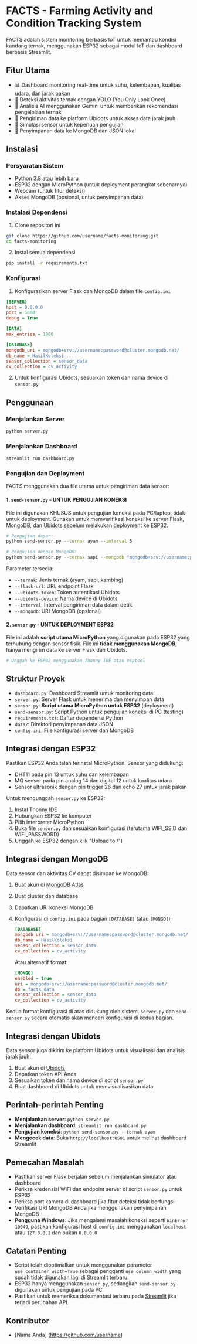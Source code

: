 # FACTS - Farming Activity and Condition Tracking System

FACTS adalah sistem monitoring berbasis IoT untuk memantau kondisi kandang ternak, menggunakan ESP32 sebagai modul IoT dan dashboard berbasis Streamlit.

## Fitur Utama

- 📊 Dashboard monitoring real-time untuk suhu, kelembapan, kualitas udara, dan jarak pakan
- 🎥 Deteksi aktivitas ternak dengan YOLO (You Only Look Once)
- 🤖 Analisis AI menggunakan Gemini untuk memberikan rekomendasi pengelolaan ternak
- 📱 Pengiriman data ke platform Ubidots untuk akses data jarak jauh
- 🔄 Simulasi sensor untuk keperluan pengujian
- 💾 Penyimpanan data ke MongoDB dan JSON lokal

## Instalasi

### Persyaratan Sistem

- Python 3.8 atau lebih baru
- ESP32 dengan MicroPython (untuk deployment perangkat sebenarnya)
- Webcam (untuk fitur deteksi)
- Akses MongoDB (opsional, untuk penyimpanan data)

### Instalasi Dependensi

1. Clone repositori ini
```bash
git clone https://github.com/username/facts-monitoring.git
cd facts-monitoring
```

2. Instal semua dependensi
```bash
pip install -r requirements.txt
```

### Konfigurasi

1. Konfigurasikan server Flask dan MongoDB dalam file `config.ini`
```ini
[SERVER]
host = 0.0.0.0
port = 5000
debug = True

[DATA]
max_entries = 1000

[DATABASE]
mongodb_uri = mongodb+srv://username:password@cluster.mongodb.net/
db_name = HasilKoleksi  
sensor_collection = sensor_data
cv_collection = cv_activity
```

2. Untuk konfigurasi Ubidots, sesuaikan token dan nama device di `sensor.py`

## Penggunaan

### Menjalankan Server

```bash
python server.py
```

### Menjalankan Dashboard

```bash
streamlit run dashboard.py
```

### Pengujian dan Deployment

FACTS menggunakan dua file utama untuk pengiriman data sensor:

#### 1. `send-sensor.py` - UNTUK PENGUJIAN KONEKSI

File ini digunakan KHUSUS untuk pengujian koneksi pada PC/laptop, tidak untuk deployment. 
Gunakan untuk memverifikasi koneksi ke server Flask, MongoDB, dan Ubidots sebelum melakukan deployment ke ESP32.

```bash
# Pengujian dasar:
python send-sensor.py --ternak ayam --interval 5

# Pengujian dengan MongoDB:
python send-sensor.py --ternak sapi --mongodb "mongodb+srv://username:password@cluster.mongodb.net/"
```

Parameter tersedia:
- `--ternak`: Jenis ternak (ayam, sapi, kambing)
- `--flask-url`: URL endpoint Flask
- `--ubidots-token`: Token autentikasi Ubidots
- `--ubidots-device`: Nama device di Ubidots
- `--interval`: Interval pengiriman data dalam detik
- `--mongodb`: URI MongoDB (opsional)

#### 2. `sensor.py` - UNTUK DEPLOYMENT ESP32

File ini adalah **script utama MicroPython** yang digunakan pada ESP32 yang terhubung dengan sensor fisik.
File ini **tidak menggunakan MongoDB**, hanya mengirim data ke server Flask dan Ubidots.

```bash
# Unggah ke ESP32 menggunakan Thonny IDE atau esptool
```

## Struktur Proyek

- `dashboard.py`: Dashboard Streamlit untuk monitoring data
- `server.py`: Server Flask untuk menerima dan menyimpan data
- `sensor.py`: **Script utama MicroPython untuk ESP32** (deployment)
- `send-sensor.py`: Script Python untuk pengujian koneksi di PC (testing)
- `requirements.txt`: Daftar dependensi Python
- `data/`: Direktori penyimpanan data JSON
- `config.ini`: File konfigurasi server dan MongoDB

## Integrasi dengan ESP32

Pastikan ESP32 Anda telah terinstal MicroPython. Sensor yang didukung:

- DHT11 pada pin 13 untuk suhu dan kelembapan
- MQ sensor pada pin analog 14 dan digital 12 untuk kualitas udara
- Sensor ultrasonik dengan pin trigger 26 dan echo 27 untuk jarak pakan

Untuk mengunggah `sensor.py` ke ESP32:
1. Instal Thonny IDE
2. Hubungkan ESP32 ke komputer
3. Pilih interpreter MicroPython
4. Buka file `sensor.py` dan sesuaikan konfigurasi (terutama WIFI_SSID dan WIFI_PASSWORD)
5. Unggah ke ESP32 dengan klik "Upload to /")

## Integrasi dengan MongoDB

Data sensor dan aktivitas CV dapat disimpan ke MongoDB:

1. Buat akun di [MongoDB Atlas](https://www.mongodb.com/cloud/atlas)
2. Buat cluster dan database
3. Dapatkan URI koneksi MongoDB
4. Konfigurasi di `config.ini` pada bagian `[DATABASE]` (atau `[MONGO]`)
   ```ini
   [DATABASE]
   mongodb_uri = mongodb+srv://username:password@cluster.mongodb.net/
   db_name = HasilKoleksi  
   sensor_collection = sensor_data
   cv_collection = cv_activity
   ```

   Atau alternatif format:
   ```ini
   [MONGO]
   enabled = true
   uri = mongodb+srv://username:password@cluster.mongodb.net/
   db = facts_data
   sensor_collection = sensor_data
   cv_collection = cv_activity
   ```

Kedua format konfigurasi di atas didukung oleh sistem. `server.py` dan `send-sensor.py` secara otomatis akan mencari konfigurasi di kedua bagian.

## Integrasi dengan Ubidots

Data sensor juga dikirim ke platform Ubidots untuk visualisasi dan analisis jarak jauh:

1. Buat akun di [Ubidots](https://ubidots.com/)
2. Dapatkan token API Anda
3. Sesuaikan token dan nama device di script `sensor.py`
4. Buat dashboard di Ubidots untuk memvisualisasikan data

## Perintah-perintah Penting

- **Menjalankan server**: `python server.py`
- **Menjalankan dashboard**: `streamlit run dashboard.py`
- **Pengujian koneksi**: `python send-sensor.py --ternak ayam`
- **Mengecek data**: Buka `http://localhost:8501` untuk melihat dashboard Streamlit

## Pemecahan Masalah

- Pastikan server Flask berjalan sebelum menjalankan simulator atau dashboard
- Periksa kredensial WiFi dan endpoint server di script `sensor.py` untuk ESP32
- Periksa port kamera di dashboard jika fitur deteksi tidak berfungsi
- Verifikasi URI MongoDB Anda jika menggunakan penyimpanan MongoDB
- **Pengguna Windows**: Jika mengalami masalah koneksi seperti `WinError 10049`, pastikan konfigurasi host di `config.ini` menggunakan `localhost` atau `127.0.0.1` dan bukan `0.0.0.0`

## Catatan Penting

- Script telah dioptimalkan untuk menggunakan parameter `use_container_width=True` sebagai pengganti `use_column_width` yang sudah tidak digunakan lagi di Streamlit terbaru.
- ESP32 hanya menggunakan `sensor.py`, sedangkan `send-sensor.py` digunakan untuk pengujian pada PC.
- Pastikan untuk memeriksa dokumentasi terbaru pada [Streamlit](https://docs.streamlit.io/) jika terjadi perubahan API.

## Kontributor

- [Nama Anda] (https://github.com/username) 
